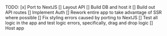 TODO:
[x] Port to NextJS
[] Layout API
[] Build DB and host it
[] Build out API routes
[] Implement Auth
[] Rework entire app to take advantage of SSR where possible
[] Fix styling errors caused by porting to NextJS
[] Test all logic in the app and test logic errors, specifically, drag and drop logic
[] Host app
